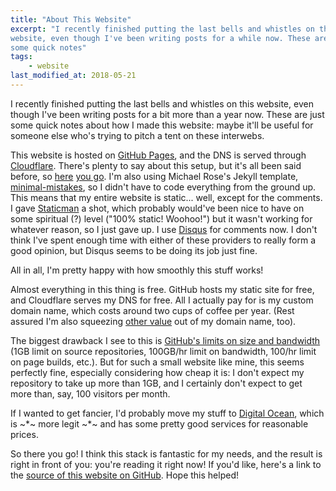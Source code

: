 ```yaml
---
title: "About This Website"
excerpt: "I recently finished putting the last bells and whistles on this
website, even though I've been writing posts for a while now. These are just
some quick notes"
tags:
    - website
last_modified_at: 2018-05-21
---
```


I recently finished putting the last bells and whistles on this website, even
though I've been writing posts for a bit more than a year now. These are just
some quick notes about how I made this website: maybe it'll be useful for
someone else who's trying to pitch a tent on these interwebs.

This website is hosted on [GitHub Pages](https://pages.github.com/), and the DNS
is served through [Cloudflare](https://www.cloudflare.com/). There's plenty to
say about this setup, but it's all been said before, so
[here](https://www.toptal.com/github/unlimited-scale-web-hosting-github-pages-cloudflare)
[you go](https://blog.cloudflare.com/secure-and-fast-github-pages-with-cloudflare/).
I'm also using Michael Rose's Jekyll template,
[minimal-mistakes](https://github.com/mmistakes/minimal-mistakes), so I didn't
have to code everything from the ground up. This means that my entire website is
static... well, except for the comments. I gave
[Staticman](https://staticman.net/) a shot, which probably would've been nice to
have on some spiritual (?) level ("100% static! Woohoo!") but it wasn't working
for whatever reason, so I just gave up. I use [Disqus](https://disqus.com/) for
comments now. I don't think I've spent enough time with either of these
providers to really form a good opinion, but Disqus seems to be doing its job
just fine.

All in all, I'm pretty happy with how smoothly this stuff works!

Almost everything in this thing is free. GitHub hosts my static site for free,
and Cloudflare serves my DNS for free. All I actually pay for is my custom
domain name, which costs around two cups of coffee per year. (Rest assured I'm
also squeezing
[other value](https://lifehacker.com/5881321/eight-clever-things-you-can-do-with-your-underused-personal-domain-name)
out of my domain name, too).

The biggest drawback I see to this is [GitHub's limits on size and
bandwidth](https://help.github.com/articles/what-is-github-pages/) (1GB limit on
source repositories, 100GB/hr limit on bandwidth, 100/hr limit on page builds,
etc.). But for such a small website like mine, this seems perfectly fine,
especially considering how cheap it is: I don't expect my repository to take up
more than 1GB, and I certainly don't expect to get more than, say, 100 visitors
per month.

If I wanted to get fancier, I'd probably move my stuff to [Digital
Ocean](https://www.digitalocean.com/), which is ~*~ more legit ~*~ and has some
pretty good services for reasonable prices.

So there you go! I think this stack is fantastic for my needs, and the result is
right in front of you: you're reading it right now! If you'd like, here's a link
to the [source of this website on GitHub](https://github.com/eigenfoo/eigenfoo.xyz).
Hope this helped!
